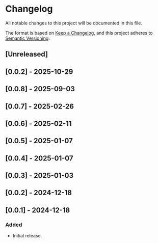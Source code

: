 # Changelog

All notable changes to this project will be documented in this file.

The format is based on [Keep a Changelog](https://keepachangelog.com/en/1.0.0/),
and this project adheres to [Semantic Versioning](https://semver.org/spec/v2.0.0.html).

## [Unreleased]

## [0.0.2] - 2025-10-29

## [0.0.8] - 2025-09-03

## [0.0.7] - 2025-02-26

## [0.0.6] - 2025-02-11

## [0.0.5] - 2025-01-07

## [0.0.4] - 2025-01-07

## [0.0.3] - 2025-01-03

## [0.0.2] - 2024-12-18

## [0.0.1] - 2024-12-18

### Added
- Initial release.
